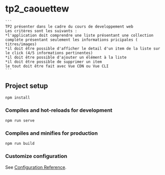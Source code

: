 # tp2_caouettew

    ```
    TP2 présenter dans le cadre du cours de developpement web
    Les critères sont les suivants :
    *l'application doit comprendre une liste présentant une collection complète présentant seulement les informations pricipales ( titres/images)
    *il doit être possible d'afficher le detail d'un item de la liste sur le click (4/5 informations pertinentes)
    *il doit être possible d'ajouter un élément à la liste
    *il doit être possible de supprimer un item
    le tout doit être fait avec Vue CDN ou Vue CLI
    ```
## Project setup
```
npm install
```

### Compiles and hot-reloads for development
```
npm run serve
```

### Compiles and minifies for production
```
npm run build
```

### Customize configuration
See [Configuration Reference](https://cli.vuejs.org/config/).
